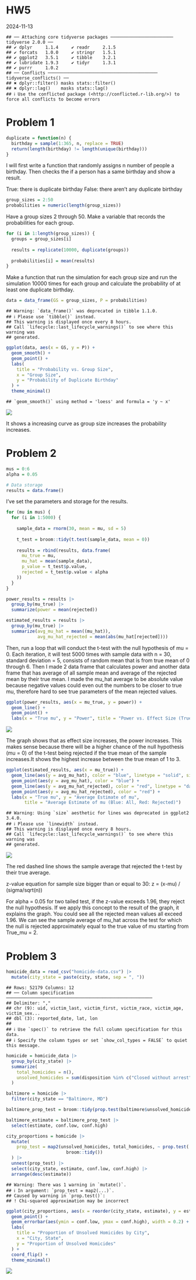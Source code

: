 HW5
================
2024-11-13

    ## ── Attaching core tidyverse packages ──────────────────────── tidyverse 2.0.0 ──
    ## ✔ dplyr     1.1.4     ✔ readr     2.1.5
    ## ✔ forcats   1.0.0     ✔ stringr   1.5.1
    ## ✔ ggplot2   3.5.1     ✔ tibble    3.2.1
    ## ✔ lubridate 1.9.3     ✔ tidyr     1.3.1
    ## ✔ purrr     1.0.2     
    ## ── Conflicts ────────────────────────────────────────── tidyverse_conflicts() ──
    ## ✖ dplyr::filter() masks stats::filter()
    ## ✖ dplyr::lag()    masks stats::lag()
    ## ℹ Use the conflicted package (<http://conflicted.r-lib.org/>) to force all conflicts to become errors

# Problem 1

``` r
duplicate = function(n) {
  birthday = sample(1:365, n, replace = TRUE)
  return(length(birthday) != length(unique(birthday)))
}
```

I will first write a function that randomly assigns n number of people a
birthday. Then checks the if a person has a same birthday and show a
result.

True: there is duplicate birthday False: there aren’t any duplicate
birthday

``` r
group_sizes = 2:50
probabilities = numeric(length(group_sizes))
```

Have a group sizes 2 through 50. Make a variable that records the
probabilities for each group.

``` r
for (i in 1:length(group_sizes)) {
  groups = group_sizes[i]
  
  results = replicate(10000, duplicate(groups))
  
  probabilities[i] = mean(results)
}
```

Make a function that run the simulation for each group size and run the
simulation 10000 times for each group and calculate the probability of
at least one duplicate birthday.

``` r
data = data_frame(GS = group_sizes, P = probabilities)
```

    ## Warning: `data_frame()` was deprecated in tibble 1.1.0.
    ## ℹ Please use `tibble()` instead.
    ## This warning is displayed once every 8 hours.
    ## Call `lifecycle::last_lifecycle_warnings()` to see where this warning was
    ## generated.

``` r
ggplot(data, aes(x = GS, y = P)) +
  geom_smooth() +
  geom_point() +
  labs(
    title = "Probability vs. Group Size",
    x = "Group Size",
    y = "Probability of Duplicate Birthday"
  ) +
  theme_minimal()
```

    ## `geom_smooth()` using method = 'loess' and formula = 'y ~ x'

![](p8105_hw5_ws2721_files/figure-gfm/unnamed-chunk-5-1.png)<!-- -->

It shows a increasing curve as group size increases the probability
increases.

# Problem 2

``` r
mus = 0:6
alpha = 0.05

# Data storage
results = data.frame()
```

I’ve set the parameters and storage for the results.

``` r
for (mu in mus) {
  for (i in 1:5000) {
    
    sample_data = rnorm(30, mean = mu, sd = 5)
    
    t_test = broom::tidy(t.test(sample_data, mean = 0))
    
    results = rbind(results, data.frame(
      mu_true = mu,
      mu_hat = mean(sample_data),
      p_value = t_test$p.value,
      rejected = t_test$p.value < alpha
    ))
  }
}

power_results = results |> 
  group_by(mu_true) |> 
  summarize(power = mean(rejected))

estimated_results = results |> 
  group_by(mu_true) |> 
  summarize(avg_mu_hat = mean((mu_hat)),
            avg_mu_hat_rejected = mean(abs(mu_hat[rejected])))
```

Then, run a loop that will conduct the t-test with the null hypothesis
of mu = 0. Each iteration, it will test 5000 times with sample data with
n = 30, standard deviation = 5, consists of random mean that is from
true mean of 0 through 6. Then I made 2 data frame that calculates power
and another data frame that has average of all sample mean and average
of the rejected mean by their true mean. I made the mu_hat average to be
absolute value because negative values could even out the numbers to be
closer to true mu, therefore hard to see true parameters of the mean
rejected values.

``` r
ggplot(power_results, aes(x = mu_true, y = power)) +
  geom_line() +
  geom_point() +
  labs(x = "True mu", y = "Power", title = "Power vs. Effect Size (True mu)")
```

![](p8105_hw5_ws2721_files/figure-gfm/unnamed-chunk-8-1.png)<!-- -->

The graph shows that as effect size increases, the power increases. This
makes sense because there will be a higher chance of the null hypothesis
(mu = 0) of the t-test being rejected if the true mean of the sample
increases.It shows the highest increase between the true mean of 1 to 3.

``` r
ggplot(estimated_results, aes(x = mu_true)) +
  geom_line(aes(y = avg_mu_hat), color = "blue", linetype = "solid", size = 1) +
  geom_point(aes(y = avg_mu_hat), color = "blue") +
  geom_line(aes(y = avg_mu_hat_rejected), color = "red", linetype = "dashed", size = 1) +
  geom_point(aes(y = avg_mu_hat_rejected), color = "red") +
  labs(x = "True mu", y = "Average Estimate of mu",
       title = "Average Estimate of mu (Blue: All, Red: Rejected)")
```

    ## Warning: Using `size` aesthetic for lines was deprecated in ggplot2 3.4.0.
    ## ℹ Please use `linewidth` instead.
    ## This warning is displayed once every 8 hours.
    ## Call `lifecycle::last_lifecycle_warnings()` to see where this warning was
    ## generated.

![](p8105_hw5_ws2721_files/figure-gfm/unnamed-chunk-9-1.png)<!-- -->

The red dashed line shows the sample average that rejected the t-test by
their true average.

z-value equation for sample size bigger than or equal to 30: z = (x-mu)
/ (sigma/sqrt(n))

For alpha = 0.05 for two tailed test, if the z-value exceeds 1.96, they
reject the null hypothesis. If we apply this concept to the result of
the graph, it explains the graph. You could see all the rejected mean
values all exceed 1.96. We can see the sample average of mu_hat across
the test for which the null is rejected approximately equal to the true
value of mu starting from True_mu = 2.

# Problem 3

``` r
homicide_data = read_csv("homicide-data.csv") |> 
  mutate(city_state = paste(city, state, sep = ", "))
```

    ## Rows: 52179 Columns: 12
    ## ── Column specification ────────────────────────────────────────────────────────
    ## Delimiter: ","
    ## chr (9): uid, victim_last, victim_first, victim_race, victim_age, victim_sex...
    ## dbl (3): reported_date, lat, lon
    ## 
    ## ℹ Use `spec()` to retrieve the full column specification for this data.
    ## ℹ Specify the column types or set `show_col_types = FALSE` to quiet this message.

``` r
homicide = homicide_data |> 
  group_by(city_state) |> 
  summarize(
    total_homicides = n(),
    unsolved_homicides = sum(disposition %in% c("Closed without arrest", "Open/No arrest"))
  )

baltimore = homicide |> 
  filter(city_state == "Baltimore, MD")

baltimore_prop_test = broom::tidy(prop.test(baltimore$unsolved_homicides, baltimore$total_homicides))

baltimore_estimate = baltimore_prop_test |> 
  select(estimate, conf.low, conf.high)

city_proportions = homicide |> 
  mutate(
    prop_test = map2(unsolved_homicides, total_homicides, ~ prop.test(.x, .y) |> 
                       broom::tidy())
  ) |>  
  unnest(prop_test) |> 
  select(city_state, estimate, conf.low, conf.high) |> 
  arrange(desc(estimate))
```

    ## Warning: There was 1 warning in `mutate()`.
    ## ℹ In argument: `prop_test = map2(...)`.
    ## Caused by warning in `prop.test()`:
    ## ! Chi-squared approximation may be incorrect

``` r
ggplot(city_proportions, aes(x = reorder(city_state, estimate), y = estimate)) +
  geom_point() +
  geom_errorbar(aes(ymin = conf.low, ymax = conf.high), width = 0.2) +
  labs(
    title = "Proportion of Unsolved Homicides by City",
    x = "City, State",
    y = "Proportion of Unsolved Homicides"
  ) +
  coord_flip() +
  theme_minimal()
```

![](p8105_hw5_ws2721_files/figure-gfm/unnamed-chunk-10-1.png)<!-- -->
